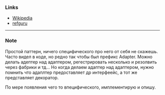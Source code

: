 ﻿### Links
* [Wikipedia](https://ru.wikipedia.org/wiki/%D0%90%D0%B4%D0%B0%D0%BF%D1%82%D0%B5%D1%80_(%D1%88%D0%B0%D0%B1%D0%BB%D0%BE%D0%BD_%D0%BF%D1%80%D0%BE%D0%B5%D0%BA%D1%82%D0%B8%D1%80%D0%BE%D0%B2%D0%B0%D0%BD%D0%B8%D1%8F))
* [refguru](https://refactoring.guru/ru/design-patterns/adapter)
---
### Note
Простой паттерн, ничего специфического про него от себя не скажешь. Часто видел в коде, но редно так чтобы был префикс Adapter. Можно делать адептер над адаптером, регестрировать несколько и резолвить через фабрики и тд... Но когда делаем адаптер над адаптером, нужно помнить что адаплтер предоставляет др интерфеейс, а тот же представляет декоратор. 

По мере появления чего то впецифического, имплементирую и опишу.